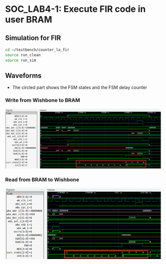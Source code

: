 # SOC_LAB4-1: Execute FIR code in user BRAM
## Simulation for FIR
```sh
cd ~/testbench/counter_la_fir
source run_clean
source run_sim
```
## Waveforms
- The circled part shows the FSM states and the FSM delay counter
### Write from Wishbone to BRAM
![image info](waveforms/write.png)
### Read from BRAM to Wishbone
![image info](waveforms/read.png)
